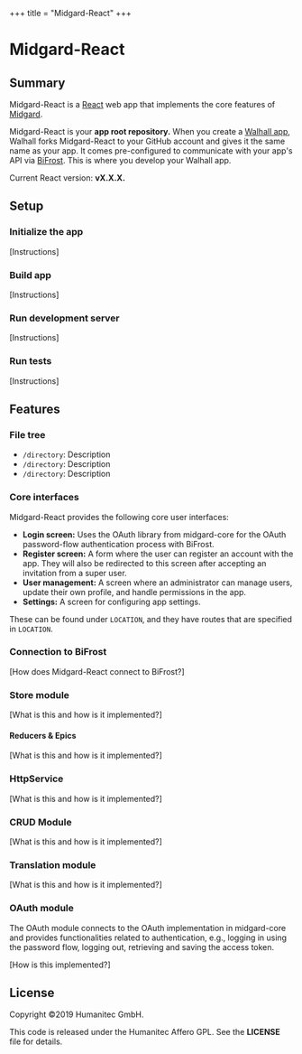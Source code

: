 +++
title = "Midgard-React"
+++

# Midgard-React

## Summary

Midgard-React is a [React](https://reactjs.org/) web app that implements the core features of [Midgard](https://docs.walhall.io/walhall/midgard).

Midgard-React is your **app root repository.** When you create a [Walhall app](https://docs.walhall.io/walhall), Walhall forks Midgard-React to your GitHub account and gives it the same name as your app. It comes pre-configured to communicate with your app's API via [BiFrost](https://docs.walhall.io/walhall/bifrost). This is where you develop your Walhall app.

Current React version: **vX.X.X.**

## Setup

### Initialize the app

[Instructions]

### Build app

[Instructions]

### Run development server

[Instructions]

### Run tests

[Instructions]

## Features

### File tree

- `/directory`: Description
- `/directory`: Description
- `/directory`: Description

### Core interfaces

Midgard-React provides the following core user interfaces:

- **Login screen:** Uses the OAuth library from midgard-core for the OAuth password-flow authentication process with BiFrost.
- **Register screen:** A form where the user can register an account with the app. They will also be redirected to this screen after accepting an invitation from a super user.
- **User management:** A screen where an administrator can manage users, update their own profile, and handle permissions in the app.
- **Settings:** A screen for configuring app settings.

These can be found under `LOCATION`, and they have routes that are specified in `LOCATION`.

### Connection to BiFrost

[How does Midgard-React connect to BiFrost?]

### Store module

[What is this and how is it implemented?]

#### Reducers & Epics

[What is this and how is it implemented?]

### HttpService

[What is this and how is it implemented?]

### CRUD Module

[What is this and how is it implemented?]

### Translation module

[What is this and how is it implemented?]

### OAuth module

The OAuth module connects to the OAuth implementation in midgard-core and provides functionalities related to authentication, e.g., logging in using the password flow, logging out, retrieving and saving the access token.

[How is this implemented?]

## License

Copyright &#169;2019 Humanitec GmbH.

This code is released under the Humanitec Affero GPL. See the **LICENSE** file for details.
